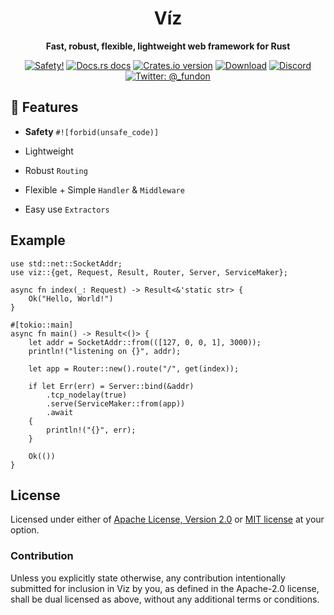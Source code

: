<h1 align="center">Víz</h1>

<div align="center">
  <p><strong>Fast, robust, flexible, lightweight web framework for Rust</strong></p>
</div>

<div align="center">
  <!-- Safety -->
  <a href="/">
    <img src="https://img.shields.io/badge/-safety!-success?style=flat-square"
      alt="Safety!" /></a>
  <!-- Docs.rs docs -->
  <a href="https://docs.rs/viz">
    <img src="https://img.shields.io/badge/docs-latest-blue.svg?style=flat-square"
      alt="Docs.rs docs" /></a>
  <!-- Crates version -->
  <a href="https://crates.io/crates/viz">
    <img src="https://img.shields.io/crates/v/viz.svg?style=flat-square"
    alt="Crates.io version" /></a>
  <!-- Downloads -->
  <a href="https://crates.io/crates/viz">
    <img src="https://img.shields.io/crates/d/viz.svg?style=flat-square"
      alt="Download" /></a>
  <!-- Discord -->
  <a href="https://discord.gg/cjX2KX">
     <img src="https://img.shields.io/discord/699908392105541722?logo=discord&style=flat-square"
     alt="Discord"></a>
  <!-- Twitter -->
  <a href="https://twitter.com/_fundon">
    <img src="https://img.shields.io/badge/twitter-@__fundon-blue.svg?style=flat-square"
      alt="Twitter: @_fundon" /></a>
</div>

## 🦀 Features

* **Safety** `#![forbid(unsafe_code)]`

* Lightweight

* Robust `Routing`

* Flexible + Simple `Handler` & `Middleware`

* Easy use `Extractors`

## Example

```rust,no_run
use std::net::SocketAddr;
use viz::{get, Request, Result, Router, Server, ServiceMaker};

async fn index(_: Request) -> Result<&'static str> {
    Ok("Hello, World!")
}

#[tokio::main]
async fn main() -> Result<()> {
    let addr = SocketAddr::from(([127, 0, 0, 1], 3000));
    println!("listening on {}", addr);

    let app = Router::new().route("/", get(index));

    if let Err(err) = Server::bind(&addr)
        .tcp_nodelay(true)
        .serve(ServiceMaker::from(app))
        .await
    {
        println!("{}", err);
    }

    Ok(())
}
```

## License

Licensed under either of [Apache License, Version 2.0](LICENSE-APACHE) or
[MIT license](LICENSE-MIT) at your option.

### Contribution

Unless you explicitly state otherwise, any contribution intentionally submitted 
for inclusion in Viz by you, as defined in the Apache-2.0 license, shall
be dual licensed as above, without any additional terms or conditions.
